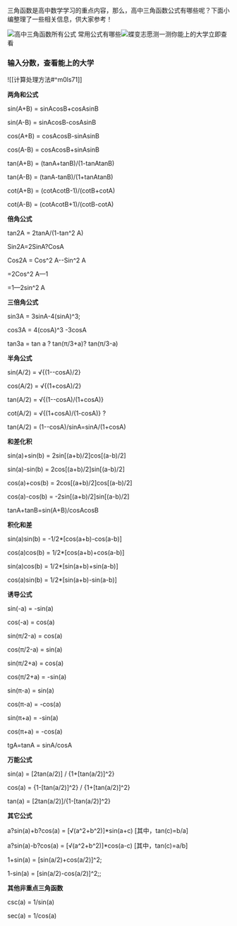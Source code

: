 三角函数是高中数学学习的重点内容，那么，高中三角函数公式有哪些呢？下面小编整理了一些相关信息，供大家参考！

![高中三角函数所有公式 常用公式有哪些](http://img.gaosan.com/upload/201901/6368271399097948113834281.jpg "高中三角函数所有公式 常用公式有哪些")![](http://img.ccutu.com/templates/p1/img/dbzylogo.png)蝶变志愿测一测你能上的大学立即查看

### 输入分数，查看能上的大学

![[计算处理方法#^m0ls71]]

**两角和公式**

sin(A+B) = sinAcosB+cosAsinB

sin(A-B) = sinAcosB-cosAsinB

cos(A+B) = cosAcosB-sinAsinB

cos(A-B) = cosAcosB+sinAsinB

tan(A+B) = (tanA+tanB)/(1-tanAtanB)

tan(A-B) = (tanA-tanB)/(1+tanAtanB)

cot(A+B) = (cotAcotB-1)/(cotB+cotA)

cot(A-B) = (cotAcotB+1)/(cotB-cotA)

**倍角公式**

tan2A = 2tanA/(1-tan^2 A)

Sin2A=2SinA?CosA

Cos2A = Cos^2 A--Sin^2 A

\=2Cos^2 A—1

\=1—2sin^2 A

**三倍角公式**

sin3A = 3sinA-4(sinA)^3;

cos3A = 4(cosA)^3 -3cosA

tan3a = tan a ? tan(π/3+a)? tan(π/3-a)

**半角公式**

sin(A/2) = √{(1--cosA)/2}

cos(A/2) = √{(1+cosA)/2}

tan(A/2) = √{(1--cosA)/(1+cosA)}

cot(A/2) = √{(1+cosA)/(1-cosA)} ?

tan(A/2) = (1--cosA)/sinA=sinA/(1+cosA)

**和差化积**

sin(a)+sin(b) = 2sin\[(a+b)/2\]cos\[(a-b)/2\]

sin(a)-sin(b) = 2cos\[(a+b)/2\]sin\[(a-b)/2\]

cos(a)+cos(b) = 2cos\[(a+b)/2\]cos\[(a-b)/2\]

cos(a)-cos(b) = -2sin\[(a+b)/2\]sin\[(a-b)/2\]

tanA+tanB=sin(A+B)/cosAcosB

**积化和差**

sin(a)sin(b) = -1/2\*\[cos(a+b)-cos(a-b)\]

cos(a)cos(b) = 1/2\*\[cos(a+b)+cos(a-b)\]

sin(a)cos(b) = 1/2\*\[sin(a+b)+sin(a-b)\]

cos(a)sin(b) = 1/2\*\[sin(a+b)-sin(a-b)\]

**诱导公式**

sin(-a) = -sin(a)

cos(-a) = cos(a)

sin(π/2-a) = cos(a)

cos(π/2-a) = sin(a)

sin(π/2+a) = cos(a)

cos(π/2+a) = -sin(a)

sin(π-a) = sin(a)

cos(π-a) = -cos(a)

sin(π+a) = -sin(a)

cos(π+a) = -cos(a)

tgA=tanA = sinA/cosA

**万能公式**

sin(a) = \[2tan(a/2)\] / {1+\[tan(a/2)\]^2}

cos(a) = {1-\[tan(a/2)\]^2} / {1+\[tan(a/2)\]^2}

tan(a) = \[2tan(a/2)\]/{1-\[tan(a/2)\]^2}

**其它公式**

a?sin(a)+b?cos(a) = \[√(a^2+b^2)\]\*sin(a+c) \[其中，tan(c)=b/a\]

a?sin(a)-b?cos(a) = \[√(a^2+b^2)\]\*cos(a-c) \[其中，tan(c)=a/b\]

1+sin(a) = \[sin(a/2)+cos(a/2)\]^2;

1-sin(a) = \[sin(a/2)-cos(a/2)\]^2;;

**其他非重点三角函数**

csc(a) = 1/sin(a)

sec(a) = 1/cos(a)

